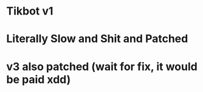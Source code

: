 # Tikbot v1
# Literally Slow and Shit and Patched
# v3 also patched (wait for fix, it would be paid xdd)
